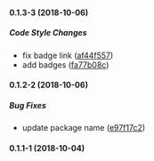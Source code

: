 #### 0.1.3-3 (2018-10-06)

##### Code Style Changes

*  fix badge link ([af44f557](https://github.com/lucasbesen/react-kanban-dnd/commit/af44f557e45c1590da218f091f5c53066beacfd0))
*  add badges ([fa77b08c](https://github.com/lucasbesen/react-kanban-dnd/commit/fa77b08ce962c17cb1dfdb43e553edd9751843b1))

#### 0.1.2-2 (2018-10-06)

##### Bug Fixes

*  update package name ([e97f17c2](https://github.com/lucasbesen/react-kanban-dnd/commit/e97f17c2e2f1e120c76fedc02228aea86e4e7b17))

#### 0.1.1-1 (2018-10-04)

